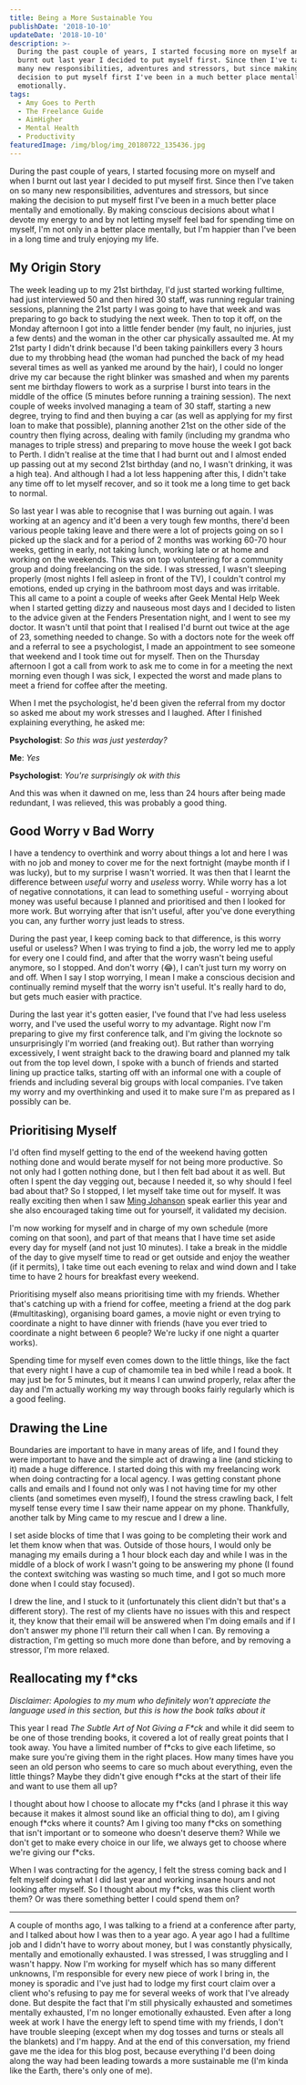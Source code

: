 ```yaml
---
title: Being a More Sustainable You
publishDate: '2018-10-10'
updateDate: '2018-10-10'
description: >-
  During the past couple of years, I started focusing more on myself and when I
  burnt out last year I decided to put myself first. Since then I've taken on so
  many new responsibilities, adventures and stressors, but since making the
  decision to put myself first I've been in a much better place mentally and
  emotionally.
tags:
  - Amy Goes to Perth
  - The Freelance Guide
  - AimHigher
  - Mental Health
  - Productivity
featuredImage: /img/blog/img_20180722_135436.jpg
---
```

During the past couple of years, I started focusing more on myself and when I burnt out last year I decided to put myself first. Since then I've taken on so many new responsibilities, adventures and stressors, but since making the decision to put myself first I've been in a much better place mentally and emotionally. By making conscious decisions about what I devote my energy to and by not letting myself feel bad for spending time on myself, I'm not only in a better place mentally, but I'm happier than I've been in a long time and truly enjoying my life.

## My Origin Story

The week leading up to my 21st birthday, I'd just started working fulltime, had just interviewed 50 and then hired 30 staff, was running regular training sessions, planning the 21st party I was going to have that week and was preparing to go back to studying the next week. Then to top it off, on the Monday afternoon I got into a little fender bender (my fault, no injuries, just a few dents) and the woman in the other car physically assaulted me. At my 21st party I didn't drink because I'd been taking painkillers every 3 hours due to my throbbing head (the woman had punched the back of my head several times as well as yanked me around by the hair), I could no longer drive my car because the right blinker was smashed and when my parents sent me birthday flowers to work as a surprise I burst into tears in the middle of the office (5 minutes before running a training session). The next couple of weeks involved managing a team of 30 staff, starting a new degree, trying to find and then buying a car (as well as applying for my first loan to make that possible), planning another 21st on the other side of the country then flying across, dealing with family (including my grandma who manages to triple stress) and preparing to move house the week I got back to Perth. I didn't realise at the time that I had burnt out and I almost ended up passing out at my second 21st birthday (and no, I wasn't drinking, it was a high tea). And although I had a lot less happening after this, I didn't take any time off to let myself recover, and so it took me a long time to get back to normal.

So last year I was able to recognise that I was burning out again. I was working at an agency and it'd been a very tough few months, there'd been various people taking leave and there were a lot of projects going on so I picked up the slack and for a period of 2 months was working 60-70 hour weeks, getting in early, not taking lunch, working late or at home and working on the weekends. This was on top volunteering for a community group and doing freelancing on the side.  I was stressed, I wasn't sleeping properly (most nights I fell asleep in front of the TV), I couldn't control my emotions, ended up crying in the bathroom most days and was irritable. This all came to a point a couple of weeks after Geek Mental Help Week when I started getting dizzy and nauseous most days and I decided to listen to the advice given at the Fenders Presentation night, and I went to see my doctor. It wasn't until that point that I realised I'd burnt out twice at the age of 23, something needed to change. So with a doctors note for the week off and a referral to see a psychologist, I made an appointment to see someone that weekend and I took time out for myself. Then on the Thursday afternoon I got a call from work to ask me to come in for a meeting the next morning even though I was sick, I expected the worst and made plans to meet a friend for coffee after the meeting.

When I met the psychologist, he'd been given the referral from my doctor so asked me about my work stresses and I laughed. After I finished explaining everything, he asked me:

**Psychologist**: _So this was just yesterday?_

**Me**: _Yes_

**Psychologist**: _You're surprisingly ok with this_

And this was when it dawned on me, less than 24 hours after being made redundant, I was relieved, this was probably a good thing.

## Good Worry v Bad Worry

I have a tendency to overthink and worry about things a lot and here I was with no job and money to cover me for the next fortnight (maybe month if I was lucky), but to my surprise I wasn't worried. It was then that I learnt the difference between _useful_ worry and _useless_ worry. While worry has a lot of negative connotations, it can lead to something useful - worrying about money was useful because I planned and prioritised and then I looked for more work. But worrying after that isn't useful, after you've done everything you can, any further worry just leads to stress.

During the past year, I keep coming back to that difference, is this worry useful or useless? When I was trying to find a job, the worry led me to apply for every one I could find, and after that the worry wasn't being useful anymore, so I stopped. And don't worry (😂), I can't just turn my worry on and off. When I say I stop worrying, I mean I make a conscious decision and continually remind myself that the worry isn't useful. It's really hard to do, but gets much easier with practice.

During the last year it's gotten easier, I've found that I've had less useless worry, and I've used the useful worry to my advantage. Right now I'm preparing to give my first conference talk, and I'm giving the locknote so unsurprisingly I'm worried (and freaking out). But rather than worrying excessively, I went straight back to the drawing board and planned my talk out from the top level down, I spoke with a bunch of friends and started lining up practice talks, starting off with an informal one with a couple of friends and including several big groups with local companies. I've taken my worry and my overthinking and used it to make sure I'm as prepared as I possibly can be.

## Prioritising Myself

I'd often find myself getting to the end of the weekend having gotten nothing done and would berate myself for not being more productive. So not only had I gotten nothing done, but I then felt bad about it as well. But often I spent the day vegging out, because I needed it, so why should I feel bad about that? So I stopped, I let myself take time out for myself. It was really exciting then when I saw [Ming Johanson](https://twitter.com/MingJohanson) speak earlier this year and she also encouraged taking time out for yourself, it validated my decision.

I'm now working for myself and in charge of my own schedule (more coming on that soon), and part of that means that I have time set aside every day for myself (and not just 10 minutes). I take a break in the middle of the day to give myself time to read or get outside and enjoy the weather (if it permits), I take time out each evening to relax and wind down and I take time to have 2 hours for breakfast every weekend.

Prioritising myself also means prioritising time with my friends. Whether that's catching up with a friend for coffee, meeting a friend at the dog park (#multitasking), organising board games, a movie night or even trying to coordinate a night to have dinner with friends (have you ever tried to coordinate a night between 6 people? We're lucky if one night a quarter works).

Spending time for myself even comes down to the little things, like the fact that every night I have a cup of chamomile tea in bed while I read a book. It may just be for 5 minutes, but it means I can unwind properly, relax after the day and I'm actually working my way through books fairly regularly which is a good feeling.

## Drawing the Line

Boundaries are important to have in many areas of life, and I found they were important to have and the simple act of drawing a line (and sticking to it) made a huge difference. I started doing this with my freelancing work when doing contracting for a local agency. I was getting constant phone calls and emails and I found not only was I not having time for my other clients (and sometimes even myself), I found the stress crawling back, I felt myself tense every time I saw their name appear on my phone. Thankfully, another talk by Ming came to my rescue and I drew a line.

I set aside blocks of time that I was going to be completing their work and let them know when that was.  Outside of those hours, I would only be managing my emails during a 1 hour block each day and while I was in the middle of a block of work I wasn't going to be answering my phone (I found the context switching was wasting so much time, and I got so much more done when I could stay focused).

I drew the line, and I stuck to it (unfortunately this client didn't but that's a different story). The rest of my clients have no issues with this and respect it, they know that their email will be answered when I'm doing emails and if I don't answer my phone I'll return their call when I can. By removing a distraction, I'm getting so much more done than before, and by removing a stressor, I'm more relaxed.

## Reallocating my f*cks

_Disclaimer: Apologies to my mum who definitely won't appreciate the language used in this section, but this is how the book talks about it_

This year I read _The Subtle Art of Not Giving a F*ck_ and while it did seem to be one of those trending books, it covered a lot of really great points that I took away. You have a limited number of f\*cks to give each lifetime, so make sure you're giving them in the right places. How many times have you seen an old person who seems to care so much about everything, even the little things? Maybe they didn't give enough f\*cks at the start of their life and want to use them all up?

I thought about how I choose to allocate my f\*cks (and I phrase it this way because it makes it almost sound like an official thing to do), am I giving enough f\*cks where it counts? Am I giving too many f\*cks on something that isn't important or to someone who doesn't deserve them? While we don't get to make every choice in our life, we always get to choose where we're giving our f\*cks.

When I was contracting for the agency, I felt the stress coming back and I felt myself doing what I did last year and working insane hours and not looking after myself. So I thought about my f*cks, was this client worth them? Or was there something better I could spend them on?

- - -

A couple of months ago, I was talking to a friend at a conference after party, and I talked about how I was then to a year ago. A year ago I had a fulltime job and I didn't have to worry about money, but I was constantly physically, mentally and emotionally exhausted. I was stressed, I was struggling and I wasn't happy. Now I'm working for myself which has so many different unknowns, I'm responsible for every new piece of work I bring in, the money is sporadic and I've just had to lodge my first court claim over a client who's refusing to pay me for several weeks of work that I've already done. But despite the fact that I'm still physically exhausted and sometimes mentally exhausted, I'm no longer emotionally exhausted. Even after a long week at work I have the energy left to spend time with my friends, I don't have trouble sleeping (except when my dog tosses and turns or steals all the blankets) and I'm happy. And at the end of this conversation, my friend gave me the idea for this blog post, because everything I'd been doing along the way had been leading towards a more sustainable me (I'm kinda like the Earth, there's only one of me).
